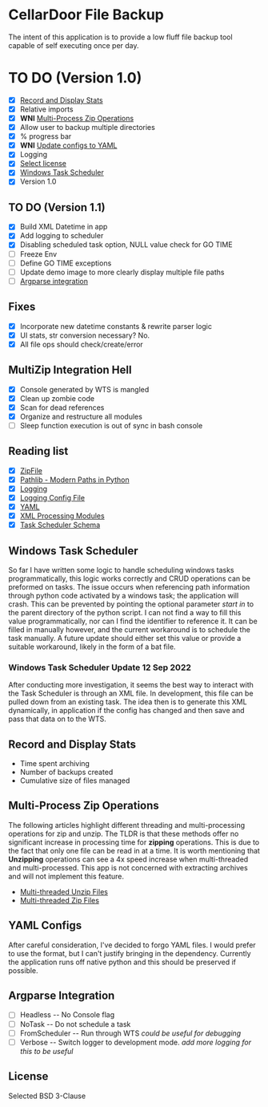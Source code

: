 # CellarDoor File Backup
The intent of this application is to provide a low fluff file backup tool capable of self executing once per day.

# TO DO (Version 1.0)
- [X] [Record and Display Stats](#record-and-display-stats)
- [X] Relative imports
- [X] **WNI** [Multi-Process Zip Operations](#multi-process-zip-operations)
- [X] Allow user to backup multiple directories
- [X] % progress bar
- [X] **WNI** [Update configs to YAML](#yaml-configs)
- [X] Logging
- [X] [Select license](#-license)
- [X] [Windows Task Scheduler](#windows-task-scheduler)
- [X] Version 1.0

## TO DO (Version 1.1)
- [X] Build XML Datetime in app
- [X] Add logging to scheduler
- [X] Disabling scheduled task option, NULL value check for GO TIME
- [ ] Freeze Env
- [ ] Define GO TIME exceptions
- [ ] Update demo image to more clearly display multiple file paths
- [ ] [Argparse integration](#argparse-integration)

## Fixes
- [X] Incorporate new datetime constants & rewrite parser logic
- [X] UI stats, str conversion necessary? No.
- [X] All file ops should check/create/error

## MultiZip Integration Hell
- [X] Console generated by WTS is mangled
- [X] Clean up zombie code
- [X] Scan for dead references
- [X] Organize and restructure all modules
- [ ] Sleep function execution is out of sync in bash console

## Reading list
- [X] [ZipFile](https://docs.python.org/3/library/zipfile.html?highlight=zipfile#module-zipfile)
- [X] [Pathlib - Modern Paths in Python](https://docs.python.org/3/library/pathlib.html?highlight=pathlib#module-pathlib)
- [X] [Logging](https://docs.python.org/3/library/logging.html)
- [X] [Logging Config File](https://docs.python.org/3/library/logging.config.html#module-logging.config)
- [X] [YAML](https://realpython.com/python-yaml/)
- [X] [XML Processing Modules](https://docs.python.org/3/library/xml.html?highlight=xml#module-xml)
- [X] [Task Scheduler Schema](https://docs.microsoft.com/en-us/windows/win32/taskschd/task-scheduler-schema)

## Windows Task Scheduler
So far I have written some logic to handle scheduling windows tasks programmatically, this logic works correctly and CRUD operations can be preformed on tasks. The issue occurs when referencing path information through python code activated by a windows task; the application will crash. This can be prevented by pointing the optional parameter *start in* to the parent directory of the python script. I can not find a way to fill this value programmatically, nor can I find the identifier to reference it. It can be filled in manually however, and the current workaround is to schedule the task manually. A future update should either set this value or provide a suitable workaround, likely in the form of a bat file.

### Windows Task Scheduler Update 12 Sep 2022
After conducting more investigation, it seems the best way to interact with the Task Scheduler is through an XML file. In development, this file can be pulled down from an existing task. The idea then is to generate this XML dynamically, in application if the config has changed and then save and pass that data on to the WTS.

## Record and Display Stats
- Time spent archiving
- Number of backups created
- Cumulative size of files managed 

## Multi-Process Zip Operations
The following articles highlight different threading and multi-processing operations for zip and unzip. The TLDR is that these methods offer no significant increase in processing time for **zipping** operations. This is due to the fact that only one file can be read in at a time. It is worth mentioning that **Unzipping** operations can see a 4x speed increase when multi-threaded and multi-processed. This app is not concerned with extracting archives and will not implement this feature.

- [Multi-threaded Unzip Files](https://superfastpython.com/multithreaded-unzip-files/)
- [Multi-threaded Zip Files](https://superfastpython.com/multithreaded-zip-files/)

## YAML Configs
After careful consideration, I've decided to forgo YAML files. I would prefer to use the format, but I can't justify bringing in the dependency. Currently the application runs off native python and this should be preserved if possible.

## Argparse Integration
- [ ] Headless -- No Console flag
- [ ] NoTask -- Do not schedule a task
- [ ] FromScheduler -- Run through WTS *could be useful for debugging*
- [ ] Verbose -- Switch logger to development mode. *add more logging for this to be useful*

## License
Selected BSD 3-Clause


